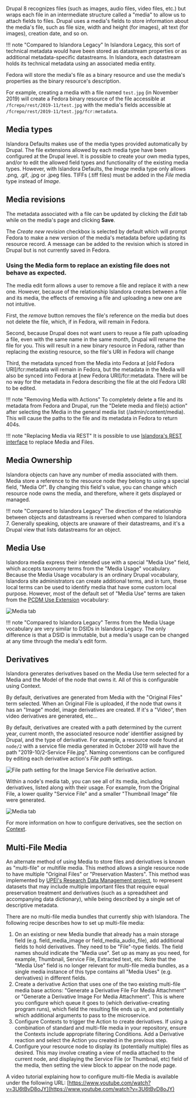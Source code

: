 Drupal 8 recognizes files (such as images, audio files, video files, etc.) but wraps each file in an intermediate structure called a
"media" to allow us to attach fields to files. Drupal uses a media's fields to store information about the media's file, such as file
size, width and height (for images), alt text (for images), creation date, and so on.

!!! note "Compared to Islandora Legacy"
    In Islandora Legacy, this sort of technical metadata would have been stored as datastream properties or as additional metadata-specific datastreams.
    In Islandora, each datastream holds its technical metadata using an associated media entity.

Fedora will store the media's file as a binary resource and use the media's properties as the binary resource's description.

For example, creating a media with a file named `test.jpg` (in November 2019) will create
a Fedora binary resource of the file accessible at `/fcrepo/rest/2019-11/test.jpg`
with the media's fields accessible at `/fcrepo/rest/2019-11/test.jpg/fcr:metadata`.

## Media types

Islandora Defaults makes use of the media types provided automatically by Drupal. The file extensions allowed by each media type have been configured at the Drupal level. It is possible to create your own media types, and/or to edit the allowed field types and functionality of the existing media types. However, with Islandora Defaults, the _Image_ media type only allows .png, .gif, .jpg or .jpeg files. TIFFs (.tiff files) must be added in the _File_ media type instead of _Image_.
<!-- the explanation of TIFFs as files on this page is referenced in create-a-resource-node.md tutorial. -->

## Media revisions

The metadata associated with a file can be updated by clicking the _Edit_ tab while on the media's page and clicking **Save**.

The _Create new revision_ checkbox is selected by default which will prompt Fedora to make a new version of the media's metadata
before updating its resource record. A message can be added to the revision which is stored in Drupal but is not currently saved in Fedora.

### Using the Media form to replace an existing file does not behave as expected.

The media edit form allows a user to remove a file and replace it with a new one.
However, because of the relationship Islandora creates between a file and its media, the effects of removing a file and uploading a new one are not intuitive.

First, the _remove_ button removes the file's reference on the media but does not delete the file, which, if in Fedora, will remain in Fedora.

Second, because Drupal does not want users to reuse a file path uploading a file, even with the same name in the same month, Drupal will rename the file for you. This will result in a new binary resource in Fedora, rather than replacing the existing resource, so the file's URI in Fedora will change

Third, the metadata synced from the Media into Fedora at [old Fedora URI]/fcr:metadata will remain in Fedora, but the metadata in the Media will also be synced into Fedora at [new Fedora URI]/fcr:metadata. There will be no way for the metadata in Fedora describing the file at the old Fedora URI to be edited.

!!! note "Removing Media with Actions"
    To completely delete a file and its metadata from Fedora and Drupal, run the "Delete media and file(s) action" after selecting the Media in the general media list (/admin/content/media). This will cause the paths to the file and its metadata in Fedora to return 404s.

!!! note "Replacing Media via REST"
    It is possible to use [Islandora's REST interface](../technical-documentation/using-rest-endpoints.md) to replace Media and Files.	

## Media Ownership

Islandora objects can have any number of media associated with them. Media store a reference to the resource node they belong to using a special field,
"Media Of". By changing this field's value, you can change which resource node owns the media, and therefore, where it gets displayed or managed.

!!! note "Compared to Islandora Legacy"
    The direction of the relationship between objects and datastreams is reversed when compared to Islandora 7.  Generally speaking,
    objects are unaware of their datastreams, and it's a Drupal view that lists datastreams for an object.

## Media Use

Islandora media express their intended use with a special "Media Use" field, which accepts taxonomy terms from the "Media Usage"
vocabulary. Because the Media Usage vocabulary is an ordinary Drupal vocabulary, Islandora site administrators can create additional
terms, and in turn, these local terms can be used to identify media that have some custom local purpose. However, most of the
default set of "Media Use" terms are taken from the [PCDM Use Extension](https://pcdm.org/2015/05/12/use) vocabulary:

![Media tab](../assets/media_use_vocabulary_media_form.png)

!!! note "Compared to Islandora Legacy"
    Terms from the Media Usage vocabulary are very similar to DSIDs in Islandora Legacy.  The only difference is that a DSID is immutable,
    but a media's usage can be changed at any time through the media's edit form.

## Derivatives

Islandora generates derivatives based on the Media Use term selected for a Media and the Model of the node that owns it.  All of this is configurable
using Context.

By default, derivatives are generated from Media with the "Original Files" term selected. When an Original File is uploaded, if the node that
owns it has an "Image" model, image derivatives are created.  If it's a "Video", then video derivatives are generated, etc...

By default, derivatives are created with a path determined by the current year, current month, the associated resource node' identifier
assigned by Drupal, and the type of derivative. For example, a resource node
found at `node/2` with a service file media generated in October 2019 will have the path "2019-10/2-Service File.jpg".
Naming conventions can be configured by editing each derivative action's _File path_ settings.

![File path setting for the Image Service File derivative action.](../assets/media_action_file_path_setting.png)

Within a node's media tab, you can see all of its media, including derivatives, listed along with their usage. For example, from the
Original File, a lower quality "Service File" and a smaller "Thumbnail Image" file were generated.

![Media tab](../assets/resource_nodes_media_tab.png)

For more information on how to configure derivatives, see the section on [Context](context.md).

## Multi-File Media

An alternate method of using Media to store files and derivatives is known as "multi-file" or multifile media. This method allows a single resource node to have multiple "Original Files" or "Preservation Masters". This method was implemented by [UPEI's Research Data Management project](https://islandora-rdm.researchspaces.ca/), to represent datasets that may include multiple important files that require equal preservation treatment and derivatives (such as a spreadsheet and accompanying data dictionary), while being described by a single set of descriptive metadata.

There are no multi-file media bundles that currently ship with Islandora. The following recipe describes how to set up multi-file media:

1. On an existing or new Media bundle that already has a main storage field (e.g. field_media_image or field_media_audio_file), add additional fields to hold derivatives. They need to be "File"-type fields. The field names should indicate the "Media use". Set up as many as you need, for example, Thumbnail, Service File, Extracted text, etc. Note that the "Media Use" field is no longer relevant for multi-file media bundles, as a single media instance of this type contains all "Media Uses" (e.g. derivatives) in different fields.
2. Create a derivative Action that uses one of the two existing multi-file media base actions: "Generate a Derivative File For Media Attachment" or "Generate a Derivative Image For Media Attachment". This is where you configure which queue it goes to (which derivative-creating program runs), which field the resulting file ends up in, and potentially which additional arguments to pass to the microservice.
3. Configure Contexts to trigger the Action to create derivatives. If using a combination of standard and multi-file media in your repository, ensure the Contexts include appropriate filtering Conditions. Add a Derivative reaction and select the Action you created in the previous step.
4. Configure your resource node to display its (potentially multiple) files as desired. This may involve creating a view of media attached to the current node, and displaying the Service File (or Thumbnail, etc) field of the media, then setting the view block to appear on the node page.

A video tutorial explaining how to configure multi-file Media is available under the following URL: [https://www.youtube.com/watch?v=3U6tBvD8oJY](https://www.youtube.com/watch?v=3U6tBvD8oJY)